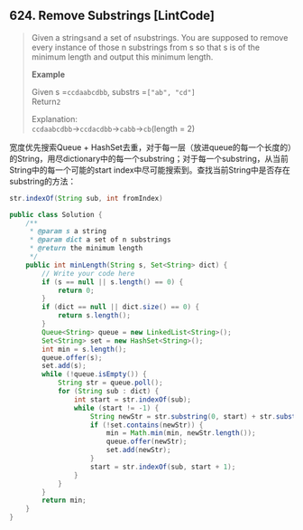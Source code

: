 ## 624. Remove Substrings \[LintCode\]

> Given a string`s`and a set of `n`substrings. You are supposed to remove every instance of those n substrings from s so that s is of the minimum length and output this minimum length.
>
> **Example**
>
> Given s =`ccdaabcdbb`, substrs =`["ab", "cd"]`  
> Return`2`
>
> Explanation:  
> `ccdaabcdbb`-&gt;`ccdacdbb`-&gt;`cabb`-&gt;`cb`\(length = 2\)

宽度优先搜索Queue + HashSet去重，对于每一层（放进queue的每一个长度的）的String，用尽dictionary中的每一个substring；对于每一个substring，从当前String中的每一个可能的start index中尽可能搜索到。查找当前String中是否存在substring的方法：

```java
str.indexOf(String sub, int fromIndex)
```

```java
public class Solution {
    /**
     * @param s a string
     * @param dict a set of n substrings
     * @return the minimum length
     */
    public int minLength(String s, Set<String> dict) {
        // Write your code here
        if (s == null || s.length() == 0) {
            return 0;
        }
        if (dict == null || dict.size() == 0) {
            return s.length();
        }
        Queue<String> queue = new LinkedList<String>();
        Set<String> set = new HashSet<String>();
        int min = s.length();
        queue.offer(s);
        set.add(s);
        while (!queue.isEmpty()) {
            String str = queue.poll();
            for (String sub : dict) {
                int start = str.indexOf(sub);
                while (start != -1) {
                    String newStr = str.substring(0, start) + str.substring(start + sub.length(), str.length());
                    if (!set.contains(newStr)) {
                        min = Math.min(min, newStr.length());
                        queue.offer(newStr);
                        set.add(newStr);
                    }
                    start = str.indexOf(sub, start + 1);
                }
            }
        }
        return min;
    }
}
```



